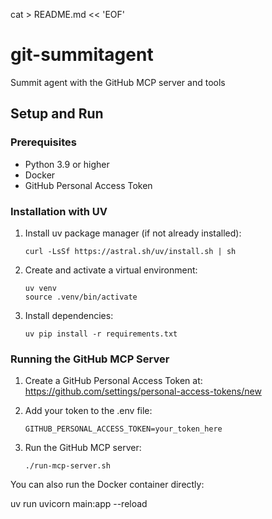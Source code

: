 cat > README.md << 'EOF'
# git-summitagent
Summit agent with the GitHub MCP server and tools

## Setup and Run

### Prerequisites
- Python 3.9 or higher
- Docker
- GitHub Personal Access Token

### Installation with UV

1. Install uv package manager (if not already installed):
   ```
   curl -LsSf https://astral.sh/uv/install.sh | sh
   ```

2. Create and activate a virtual environment:
   ```
   uv venv
   source .venv/bin/activate
   ```

3. Install dependencies:
   ```
   uv pip install -r requirements.txt
   ```

### Running the GitHub MCP Server

1. Create a GitHub Personal Access Token at: https://github.com/settings/personal-access-tokens/new

2. Add your token to the .env file:
   ```
   GITHUB_PERSONAL_ACCESS_TOKEN=your_token_here
   ```

3. Run the GitHub MCP server:
   ```
   ./run-mcp-server.sh
   ```

You can also run the Docker container directly:

uv run uvicorn main:app --reload
